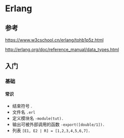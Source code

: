 # Erlang

## 参考

https://www.w3cschool.cn/erlang/tohb1p5z.html

http://erlang.org/doc/reference_manual/data_types.html

## 入门

### 基础

#### 常识

- 结束符号 .
- 文件名 ```.erl```
- 定义模块名 ```-module(tut).```
- 输出可被外部调用的函数 ```-export([double/1]).```
- 列表 ```[E1, E2 | R] = [1,2,3,4,5,6,7].```



